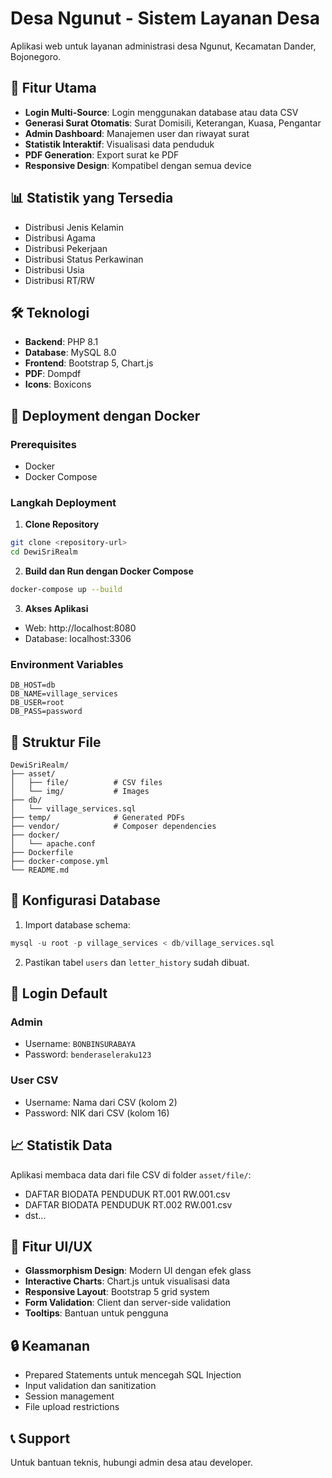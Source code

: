 # Desa Ngunut - Sistem Layanan Desa

Aplikasi web untuk layanan administrasi desa Ngunut, Kecamatan Dander, Bojonegoro.

## 🚀 Fitur Utama

- **Login Multi-Source**: Login menggunakan database atau data CSV
- **Generasi Surat Otomatis**: Surat Domisili, Keterangan, Kuasa, Pengantar
- **Admin Dashboard**: Manajemen user dan riwayat surat
- **Statistik Interaktif**: Visualisasi data penduduk
- **PDF Generation**: Export surat ke PDF
- **Responsive Design**: Kompatibel dengan semua device

## 📊 Statistik yang Tersedia

- Distribusi Jenis Kelamin
- Distribusi Agama
- Distribusi Pekerjaan
- Distribusi Status Perkawinan
- Distribusi Usia
- Distribusi RT/RW

## 🛠️ Teknologi

- **Backend**: PHP 8.1
- **Database**: MySQL 8.0
- **Frontend**: Bootstrap 5, Chart.js
- **PDF**: Dompdf
- **Icons**: Boxicons

## 🐳 Deployment dengan Docker

### Prerequisites
- Docker
- Docker Compose

### Langkah Deployment

1. **Clone Repository**
```bash
git clone <repository-url>
cd DewiSriRealm
```

2. **Build dan Run dengan Docker Compose**
```bash
docker-compose up --build
```

3. **Akses Aplikasi**
- Web: http://localhost:8080
- Database: localhost:3306

### Environment Variables

```env
DB_HOST=db
DB_NAME=village_services
DB_USER=root
DB_PASS=password
```

## 📁 Struktur File

```
DewiSriRealm/
├── asset/
│   ├── file/          # CSV files
│   └── img/           # Images
├── db/
│   └── village_services.sql
├── temp/              # Generated PDFs
├── vendor/            # Composer dependencies
├── docker/
│   └── apache.conf
├── Dockerfile
├── docker-compose.yml
└── README.md
```

## 🔧 Konfigurasi Database

1. Import database schema:
```sql
mysql -u root -p village_services < db/village_services.sql
```

2. Pastikan tabel `users` dan `letter_history` sudah dibuat.

## 👥 Login Default

### Admin
- Username: `BONBINSURABAYA`
- Password: `benderaseleraku123`

### User CSV
- Username: Nama dari CSV (kolom 2)
- Password: NIK dari CSV (kolom 16)

## 📈 Statistik Data

Aplikasi membaca data dari file CSV di folder `asset/file/`:
- DAFTAR BIODATA PENDUDUK RT.001 RW.001.csv
- DAFTAR BIODATA PENDUDUK RT.002 RW.001.csv
- dst...

## 🎨 Fitur UI/UX

- **Glassmorphism Design**: Modern UI dengan efek glass
- **Interactive Charts**: Chart.js untuk visualisasi data
- **Responsive Layout**: Bootstrap 5 grid system
- **Form Validation**: Client dan server-side validation
- **Tooltips**: Bantuan untuk pengguna

## 🔒 Keamanan

- Prepared Statements untuk mencegah SQL Injection
- Input validation dan sanitization
- Session management
- File upload restrictions

## 📞 Support

Untuk bantuan teknis, hubungi admin desa atau developer. 